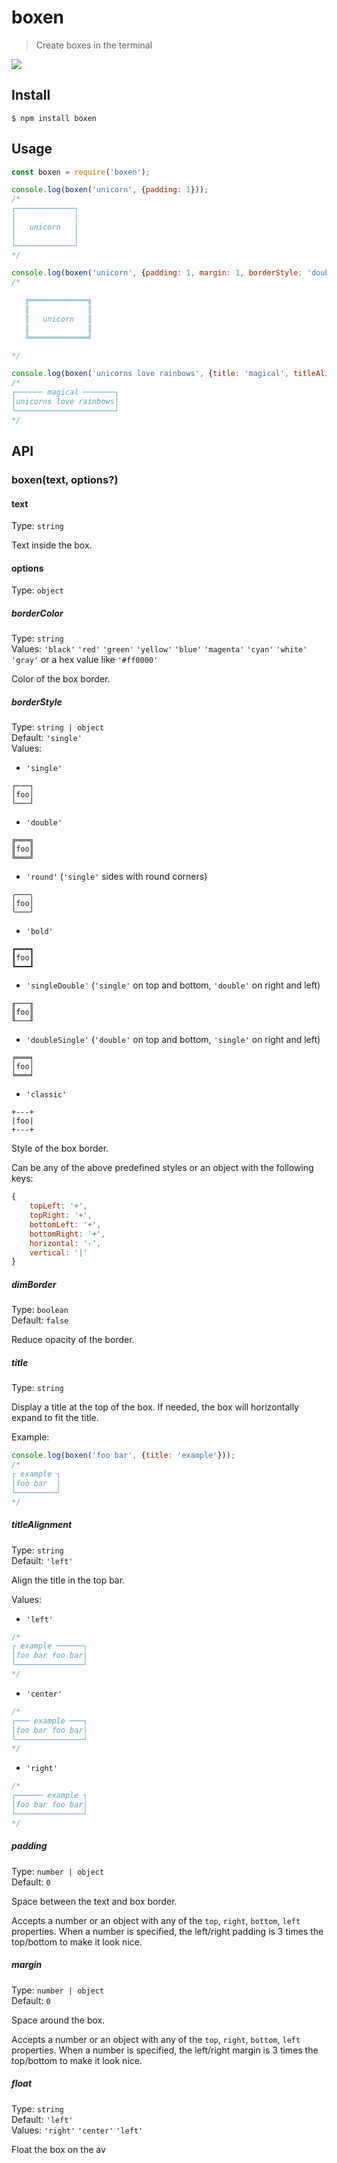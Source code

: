 # boxen

> Create boxes in the terminal

![](screenshot.png)

## Install

```
$ npm install boxen
```

## Usage

```js
const boxen = require('boxen');

console.log(boxen('unicorn', {padding: 1}));
/*
┌─────────────┐
│             │
│   unicorn   │
│             │
└─────────────┘
*/

console.log(boxen('unicorn', {padding: 1, margin: 1, borderStyle: 'double'}));
/*

   ╔═════════════╗
   ║             ║
   ║   unicorn   ║
   ║             ║
   ╚═════════════╝

*/

console.log(boxen('unicorns love rainbows', {title: 'magical', titleAlignment: 'center'}));
/*
┌────── magical ───────┐
│unicorns love rainbows│
└──────────────────────┘
*/
```

## API

### boxen(text, options?)

#### text

Type: `string`

Text inside the box.

#### options

Type: `object`

##### borderColor

Type: `string`\
Values: `'black'` `'red'` `'green'` `'yellow'` `'blue'` `'magenta'` `'cyan'` `'white'` `'gray'` or a hex value like `'#ff0000'`

Color of the box border.

##### borderStyle

Type: `string | object`\
Default: `'single'`\
Values:
- `'single'`
```
┌───┐
│foo│
└───┘
```
- `'double'`
```
╔═══╗
║foo║
╚═══╝
```
- `'round'` (`'single'` sides with round corners)
```
╭───╮
│foo│
╰───╯
```
- `'bold'`
```
┏━━━┓
┃foo┃
┗━━━┛
```
- `'singleDouble'` (`'single'` on top and bottom, `'double'` on right and left)
```
╓───╖
║foo║
╙───╜
```
- `'doubleSingle'` (`'double'` on top and bottom, `'single'` on right and left)
```
╒═══╕
│foo│
╘═══╛
```
- `'classic'`
```
+---+
|foo|
+---+
```

Style of the box border.

Can be any of the above predefined styles or an object with the following keys:

```js
{
	topLeft: '+',
	topRight: '+',
	bottomLeft: '+',
	bottomRight: '+',
	horizontal: '-',
	vertical: '|'
}
```

##### dimBorder

Type: `boolean`\
Default: `false`

Reduce opacity of the border.

##### title

Type: `string`

Display a title at the top of the box.
If needed, the box will horizontally expand to fit the title.

Example:
```js
console.log(boxen('foo bar', {title: 'example'}));
/*
┌ example ┐
│foo bar  │
└─────────┘
*/
```

##### titleAlignment

Type: `string`\
Default: `'left'`

Align the title in the top bar.

Values:
- `'left'`
```js
/*
┌ example ──────┐
│foo bar foo bar│
└───────────────┘
*/
```
- `'center'`
```js
/*
┌─── example ───┐
│foo bar foo bar│
└───────────────┘
*/
```
- `'right'`
```js
/*
┌────── example ┐
│foo bar foo bar│
└───────────────┘
*/
```

##### padding

Type: `number | object`\
Default: `0`

Space between the text and box border.

Accepts a number or an object with any of the `top`, `right`, `bottom`, `left` properties. When a number is specified, the left/right padding is 3 times the top/bottom to make it look nice.

##### margin

Type: `number | object`\
Default: `0`

Space around the box.

Accepts a number or an object with any of the `top`, `right`, `bottom`, `left` properties. When a number is specified, the left/right margin is 3 times the top/bottom to make it look nice.

##### float

Type: `string`\
Default: `'left'`\
Values: `'right'` `'center'` `'left'`

Float the box on the av